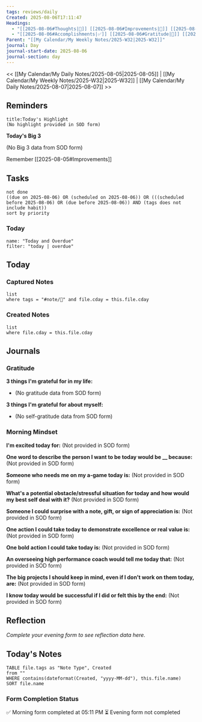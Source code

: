 ```yaml
---
tags: reviews/daily
Created: 2025-08-06T17:11:47
Headings:
  - "[[2025-08-06#Thoughts|💭]] [[2025-08-06#Improvements|💪]] [[2025-08-06#Obstacles|🚧]]"
  - "[[2025-08-06#Accomplishments|✅]] [[2025-08-06#Gratitude|🙏]] [[2025-08-06#Content Log|📚]]"
Parent: "[[My Calendar/My Weekly Notes/2025-W32|2025-W32]]"
journal: Day
journal-start-date: 2025-08-06
journal-section: day
---
```


<< [[My Calendar/My Daily Notes/2025-08-05|2025-08-05]] | [[My Calendar/My Weekly Notes/2025-W32|2025-W32]] | [[My Calendar/My Daily Notes/2025-08-07|2025-08-07]] >>

## Reminders

```ad-tip
title:Today's Highlight
(No highlight provided in SOD form)
```

**Today's Big 3**

(No Big 3 data from SOD form)



Remember [[2025-08-05#Improvements]]

## Tasks

```tasks
not done
((due on 2025-08-06) OR (scheduled on 2025-08-06)) OR (((scheduled before 2025-08-06) OR (due before 2025-08-06)) AND (tags does not include habit))
sort by priority
```

### Today
```todoist
name: "Today and Overdue"
filter: "today | overdue"
```

## Today

### Captured Notes
```dataview
list
where tags = "#note/🌱" and file.cday = this.file.cday
```

### Created Notes
```dataview
list
where file.cday = this.file.cday
```

## Journals

### Gratitude

**3 things I'm grateful for in my life:**
- (No gratitude data from SOD form)

**3 things I'm grateful for about myself:**
- (No self-gratitude data from SOD form)

### Morning Mindset

**I'm excited today for:**
(Not provided in SOD form)

**One word to describe the person I want to be today would be __ because:**
(Not provided in SOD form)

**Someone who needs me on my a-game today is:**
(Not provided in SOD form)

**What's a potential obstacle/stressful situation for today and how would my best self deal with it?**
(Not provided in SOD form)

**Someone I could surprise with a note, gift, or sign of appreciation is:**
(Not provided in SOD form)

**One action I could take today to demonstrate excellence or real value is:**
(Not provided in SOD form)

**One bold action I could take today is:**
(Not provided in SOD form)

**An overseeing high performance coach would tell me today that:**
(Not provided in SOD form)

**The big projects I should keep in mind, even if I don't work on them today, are:**
(Not provided in SOD form)

**I know today would be successful if I did or felt this by the end:**
(Not provided in SOD form)


## Reflection

*Complete your evening form to see reflection data here.*


## Today's Notes

```dataview
TABLE file.tags as "Note Type", Created
from ""
WHERE contains(dateformat(Created, "yyyy-MM-dd"), this.file.name)
SORT file.name
```

### Form Completion Status

✅ Morning form completed at 05:11 PM
⏳ Evening form not completed